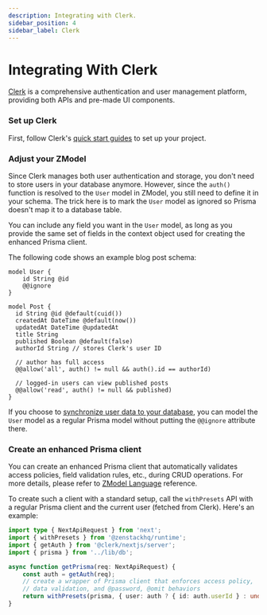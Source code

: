 ```yaml
---
description: Integrating with Clerk.
sidebar_position: 4
sidebar_label: Clerk
---
```


# Integrating With Clerk

[Clerk](https://clerk.com/) is a comprehensive authentication and user management platform, providing both APIs and pre-made UI components.

### Set up Clerk

First, follow Clerk's [quick start guides](https://clerk.com/docs/quickstarts/overview) to set up your project.

### Adjust your ZModel

Since Clerk manages both user authentication and storage, you don't need to store users in your database anymore. However, since the `auth()` function is resolved to the `User` model in ZModel, you still need to define it in your schema. The trick here is to mark the `User` model as ignored so Prisma doesn't map it to a database table.

You can include any field you want in the `User` model, as long as you provide the same set of fields in the context object used for creating the enhanced Prisma client.

The following code shows an example blog post schema:

```prisma
model User {
    id String @id
    @@ignore
}

model Post {
  id String @id @default(cuid())
  createdAt DateTime @default(now())
  updatedAt DateTime @updatedAt
  title String
  published Boolean @default(false)
  authorId String // stores Clerk's user ID

  // author has full access
  @@allow('all', auth() != null && auth().id == authorId)

  // logged-in users can view published posts
  @@allow('read', auth() != null && published)
}
```

If you choose to [synchronize user data to your database](https://clerk.com/docs/users/sync-data-to-your-backend), you can model the `User` model as a regular Prisma model without putting the `@@ignore` attribute there.

### Create an enhanced Prisma client

You can create an enhanced Prisma client that automatically validates access policies, field validation rules, etc., during CRUD operations. For more details, please refer to [ZModel Language](/docs/reference/zmodel-language) reference.

To create such a client with a standard setup, call the `withPresets` API with a regular Prisma client and the current user (fetched from Clerk). Here's an example:

```ts
import type { NextApiRequest } from 'next';
import { withPresets } from '@zenstackhq/runtime';
import { getAuth } from '@clerk/nextjs/server';
import { prisma } from '../lib/db';

async function getPrisma(req: NextApiRequest) {
    const auth = getAuth(req);
    // create a wrapper of Prisma client that enforces access policy,
    // data validation, and @password, @omit behaviors
    return withPresets(prisma, { user: auth ? { id: auth.userId } : undefined });
}
```

